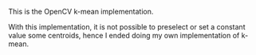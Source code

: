 This is the OpenCV k-mean implementation.

With this implementation, it is not possible to preselect or set a constant value some centroids, hence I ended doing my own implementation of k-mean.

